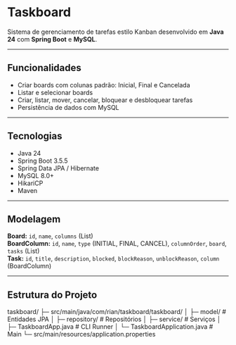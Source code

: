 # Taskboard

Sistema de gerenciamento de tarefas estilo Kanban desenvolvido em **Java 24** com **Spring Boot** e **MySQL**.

---

## Funcionalidades
- Criar boards com colunas padrão: Inicial, Final e Cancelada
- Listar e selecionar boards
- Criar, listar, mover, cancelar, bloquear e desbloquear tarefas
- Persistência de dados com MySQL

---

## Tecnologias
- Java 24
- Spring Boot 3.5.5
- Spring Data JPA / Hibernate
- MySQL 8.0+
- HikariCP
- Maven

---

## Modelagem

**Board:** `id`, `name`, `columns` (List<BoardColumn>)  
**BoardColumn:** `id`, `name`, `type` (INITIAL, FINAL, CANCEL), `columnOrder`, `board`, `tasks` (List<Task>)  
**Task:** `id`, `title`, `description`, `blocked`, `blockReason`, `unblockReason`, `column` (BoardColumn)

---

## Estrutura do Projeto
taskboard/
├─ src/main/java/com/rian/taskboard/taskboard/
│ ├─ model/ # Entidades JPA
│ ├─ repository/ # Repositórios
│ ├─ service/ # Serviços
│ ├─ TaskboardApp.java # CLI Runner
│ └─ TaskboardApplication.java # Main
└─ src/main/resources/application.properties
